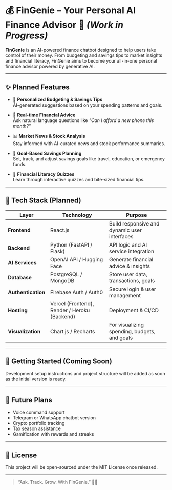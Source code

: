 # 💰 FinGenie – Your Personal AI Finance Advisor 🚧 *(Work in Progress)*

**FinGenie** is an AI-powered finance chatbot designed to help users take control of their money. From budgeting and savings tips to market insights and financial literacy, FinGenie aims to become your all-in-one personal finance advisor powered by generative AI.

---

## ✨ Planned Features

- 💸 **Personalized Budgeting & Savings Tips**  
  AI-generated suggestions based on your spending patterns and goals.

- 🤖 **Real-time Financial Advice**  
  Ask natural language questions like _"Can I afford a new phone this month?"_

- 📊 **Market News & Stock Analysis**  
  Stay informed with AI-curated news and stock performance summaries.

- 🎯 **Goal-Based Savings Planning**  
  Set, track, and adjust savings goals like travel, education, or emergency funds.

- 🧠 **Financial Literacy Quizzes**  
  Learn through interactive quizzes and bite-sized financial tips.

---

## 🧱 Tech Stack (Planned)

| Layer       | Technology              | Purpose                                       |
|-------------|--------------------------|-----------------------------------------------|
| **Frontend**| React.js                 | Build responsive and dynamic user interfaces  |
| **Backend** | Python (FastAPI / Flask) | API logic and AI service integration          |
| **AI Services** | OpenAI API / Hugging Face | Generate financial advice & insights     |
| **Database**| PostgreSQL / MongoDB     | Store user data, transactions, goals          |
| **Authentication** | Firebase Auth / Auth0 | Secure login & user management         |
| **Hosting** | Vercel (Frontend), Render / Heroku (Backend) | Deployment & CI/CD |
| **Visualization** | Chart.js / Recharts   | For visualizing spending, budgets, and goals  |

---

## 🚀 Getting Started (Coming Soon)

Development setup instructions and project structure will be added as soon as the initial version is ready.

---

## 🔮 Future Plans

- Voice command support
- Telegram or WhatsApp chatbot version
- Crypto portfolio tracking
- Tax season assistance
- Gamification with rewards and streaks

---

## 📜 License

This project will be open-sourced under the MIT License once released.

---


> “Ask. Track. Grow. With FinGenie.” 💼✨  
